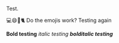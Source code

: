 Test.

💻😄🤪🐈 Do the emojis work?
Testing again


**Bold testing**
*italic testing*
***bolditalic testing***
